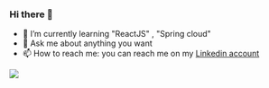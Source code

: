 ### Hi there 👋


<!--
**AbdelYsf/AbdelYsf** is a ✨ _special_ ✨ repository because its `README.md` (this file) appears on your GitHub profile.

Here are some ideas to get you started:-->

- 🌱 I’m currently learning "ReactJS" , "Spring cloud"
- 💬 Ask me about anything you want
- 📫 How to reach me: you can reach me on my [Linkedin account](https://www.linkedin.com/in/abdelysf/)

![](https://komarev.com/ghpvc/?username=AbdelYsf)
